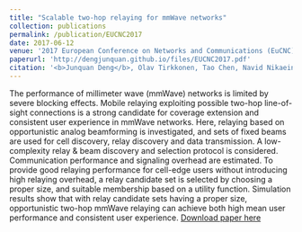```yaml
---
title: "Scalable two-hop relaying for mmWave networks"
collection: publications
permalink: /publication/EUCNC2017
date: 2017-06-12
venue: '2017 European Conference on Networks and Communications (EuCNC)'
paperurl: 'http://dengjunquan.github.io/files/EUCNC2017.pdf'
citation: '<b>Junquan Deng</b>, Olav Tirkkonen, Tao Chen, Navid Nikaein. <i> European Conference on Networks and Communications.</i> <b>EUCNC 2017</b>.'
---
```

The performance of millimeter wave (mmWave) networks is limited by severe blocking effects. Mobile relaying exploiting possible two-hop line-of-sight connections is a strong candidate for coverage extension and consistent user experience in mmWave networks. Here, relaying based on opportunistic analog beamforming is investigated, and sets of fixed beams are used for cell discovery, relay discovery and data transmission. A low-complexity relay & beam discovery and selection protocol is considered. Communication performance and signaling overhead are estimated. To provide good relaying performance for cell-edge users without introducing high relaying overhead, a relay candidate set is selected by choosing a proper size, and suitable membership based on a utility function. Simulation results show that with relay candidate sets having a proper size, opportunistic two-hop mmWave relaying can achieve both high mean user performance and consistent user experience.
[Download paper here](http://dengjunquan.github.io/files/EUCNC2017.pdf)
